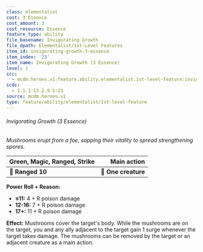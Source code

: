 ```yaml
---
class: elementalist
cost: 3 Essence
cost_amount: 3
cost_resource: Essence
feature_type: ability
file_basename: Invigorating Growth
file_dpath: Elementalist/1st-Level Features
item_id: invigorating-growth-3-essence
item_index: '23'
item_name: Invigorating Growth (3 Essence)
level: 1
scc:
  - mcdm.heroes.v1:feature.ability.elementalist.1st-level-feature:invigorating-growth-3-essence
scdc:
  - 1.1.1:13.2.9.1:23
source: mcdm.heroes.v1
type: feature/ability/elementalist/1st-level-feature
---
```


###### Invigorating Growth (3 Essence)

*Mushrooms erupt from a foe, sapping their vitality to spread strengthening spores.*

| **Green, Magic, Ranged, Strike** |     **Main action** |
| -------------------------------- | ------------------: |
| **📏 Ranged 10**                 | **🎯 One creature** |

**Power Roll + Reason:**

- **≤11:** 4 + R poison damage
- **12-16:** 7 + R poison damage
- **17+:** 11 + R poison damage

**Effect:** Mushrooms cover the target's body. While the mushrooms are on the target, you and any ally adjacent to the target gain 1 surge whenever the target takes damage. The mushrooms can be removed by the target or an adjacent creature as a main action.
